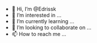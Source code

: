 - 👋 Hi, I’m @Edrissk
- 👀 I’m interested in ...
- 🌱 I’m currently learning ...
- 💞️ I’m looking to collaborate on ...
- 📫 How to reach me ...

<!---
Edrissk/Edrissk is a ✨ special ✨ repository because its `README.md` (this file) appears on your GitHub profile.
You can click the Preview link to take a look at your changes.
--->
